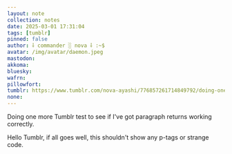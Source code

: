 ```yaml
---
layout: note
collection: notes
date: 2025-03-01 17:31:04
tags: [tumblr]
pinned: false
author: ⸸ commander ░ nova ⸸ :~$
avatar: /img/avatar/daemon.jpeg
mastodon: 
akkoma: 
bluesky: 
wafrn: 
pillowfort: 
tumblr: https://www.tumblr.com/nova-ayashi/776857261714849792/doing-one-more-tumblr-test-to-see-if-ive-got
none: 
---
```

Doing one more Tumblr test to see if I've got paragraph returns working correctly.

Hello Tumblr, if all goes well, this shouldn't show any p-tags or strange code.

